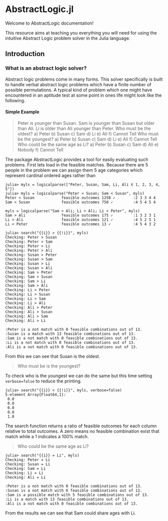 # AbstractLogic.jl

Welcome to AbstractLogic documentation!

This resource aims at teaching you everything you will need for using
the intuitive Abstract Logic problem solver in the Julia language.

## Introduction

### What is an abstract logic solver?

Abstract logic problems come in many forms. This solver specifically is built
to handle verbal abstract logic problems which have a finite number of possible
permutations. A typical kind of problem which one might have encountered
in an aptitude test at some point in ones life might look like the following.

#### Simple Example

> Peter is younger than Susan. Sam is younger than Susan but older than Ali.
> Li is older than Ali younger than Peter.
> Who must be the oldest?
> a) Peter b) Susan c) Sam d) Li e) Ali f) Cannot Tell
> Who must be the youngest?
> a) Peter b) Susan c) Sam d) Li e) Ali f) Cannot Tell
> Who could be the same age as Li?
> a) Peter b) Susan c) Sam d) Ali e) Nobody f) Cannot Tell

The package AbstractLogic provides a tool for easily evaluating such problems.
First lets load in the feasible matches. Because there are 5 people in the
problem we can assign them 5 age categories which represent cardinal ordered
ages rather than
```jldoctest
julia> myls = logicalparse(["Peter, Susan, Sam, Li, Ali ∈ 1, 2, 3, 4, 5"])
julia> myls = logicalparse("Peter < Susan; Sam < Susan", myls)
Peter < Susan            feasible outcomes 1250 ✓        :2 3 3 4 4
Sam < Susan              feasible outcomes 750 ✓         :4 5 4 5 4

myls = logicalparse("Sam > Ali; Li > Ali; Li < Peter", myls)
Sam > Ali                feasible outcomes 175 ✓         :1 3 2 3 1
Li > Ali                 feasible outcomes 121 ✓         :4 5 2 5 1
Li < Peter               feasible outcomes 13 ✓          :4 5 4 3 2

julia> search("{{i}} > {{!i}}", myls)
Checking: Peter > Susan
Checking: Peter > Sam
Checking: Peter > Li
Checking: Peter > Ali
Checking: Susan > Peter
Checking: Susan > Sam
Checking: Susan > Li
Checking: Susan > Ali
Checking: Sam > Peter
Checking: Sam > Susan
Checking: Sam > Li
Checking: Sam > Ali
Checking: Li > Peter
Checking: Li > Susan
Checking: Li > Sam
Checking: Li > Ali
Checking: Ali > Peter
Checking: Ali > Susan
Checking: Ali > Sam
Checking: Ali > Li

:Peter is a not match with 0 feasible combinations out of 13.
:Susan is a match with 13 feasible combinations out of 13.
:Sam is a not match with 0 feasible combinations out of 13.
:Li is a not match with 0 feasible combinations out of 13.
:Ali is a not match with 0 feasible combinations out of 13.
```
From this we can see that Susan is the oldest.

> Who must be is the youngest?

To check who is the youngest we can do the same but this time setting
`verbose=false` to reduce the printing.
```jldoctest
julia> search("{{i}} < {{!i}}", myls, verbose=false)
5-element Array{Float64,1}:
 0.0
 0.0
 0.0
 0.0
 1.0
 ```
The search function returns a ratio of feasible outcomes for each column
relative to total outcomes. A zero means no feasible combination exist that
match while a 1 indicates a 100% match.

> Who could be the same age as Li?
```jldoctest
julia> search("{{i}} = Li", myls)
Checking: Peter = Li
Checking: Susan = Li
Checking: Sam = Li
Checking: Li = Li
Checking: Ali = Li

:Peter is a not match with 0 feasible combinations out of 13.
:Susan is a not match with 0 feasible combinations out of 13.
:Sam is a possible match with 5 feasible combinations out of 13.
:Li is a match with 13 feasible combinations out of 13.
:Ali is a not match with 0 feasible combinations out of 13.
 ```
From the results we can see that Sam could share ages with Li.
